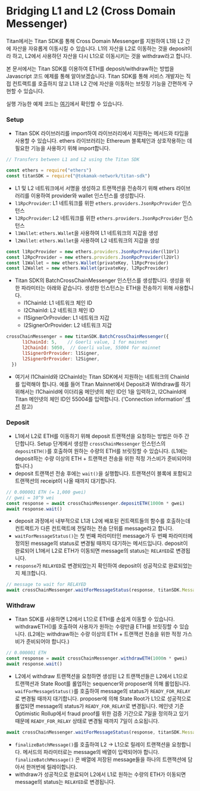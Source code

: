 # Bridging L1 and L2 (Cross Domain Messenger)

Titan에서는 Titan SDK를 통해 Cross Domain Messenger를 지원하여 L1와 L2 간에 자산을 자유롭게 이동시킬 수 있습니다. L1의 자산을 L2로 이동하는 것을 deposit이라 하고, L2에서 사용하던 자산을 다시 L1으로 이동시키는 것을 withdraw라고 합니다.

본 문서에서는 Titan SDK를 이용하여 ETH를 deposit/withdraw하는 방법을 Javascript 코드 예제를 통해 알아보겠습니다. Titan SDK를 통해 서비스 개발자는 직접 컨트랙트를 호출하지 않고 L1과 L2 간에 자산을 이동하는 브릿징 기능을 간편하게 구현할 수 있습니다.

실행 가능한 예제 코드는 [여기](https://github.com/tokamak-network/tokamak-titan-example/tree/main/standard-bridge-eth)에서 확인할 수 있습니다.

### Setup

* Titan SDK 라이브러리를 import하여 라이브러리에서 지원하는 메서드와 타입을 사용할 수 있습니다. ethers 라이브러리는 Ethereum 블록체인과 상호작용하는 데 필요한 기능을 사용하기 위해 import합니다.

```jsx
// Transfers between L1 and L2 using the Titan SDK

const ethers = require("ethers")
const titanSDK = require("@tokamak-network/titan-sdk")
```

* L1 및 L2 네트워크에서 서명을 생성하고 트랜잭션을 전송하기 위해 ethers 라이브러리를 이용하여 provider와 wallet 인스턴스를 생성합니다.
* `l1RpcProvider`: L1 네트워크를 위한 `ethers.providers.JsonRpcProvider` 인스턴스
* `l2RpcProvider`: L2 네트워크를 위한 `ethers.providers.JsonRpcProvider` 인스턴스
* `l1Wallet`: `ethers.Wallet`을 사용하여 L1 네트워크의 지갑을 생성
* `l2Wallet`: `ethers.Wallet`을 사용하여 L2 네트워크의 지갑을 생성

```jsx
const l1RpcProvider = new ethers.providers.JsonRpcProvider(l1Url)
const l2RpcProvider = new ethers.providers.JsonRpcProvider(l2Url)
const l1Wallet = new ethers.Wallet(privateKey, l1RpcProvider)
const l2Wallet = new ethers.Wallet(privateKey, l2RpcProvider)
```

* Titan SDK의 BatchCrossChainMessenger 인스턴스를 생성합니다. 생성을 위한 파라미터는 아래와 같습니다. 생성한 인스턴스는 ETH을 전송하기 위해 사용합니다.
  * l1ChainId: L1 네트워크 체인 ID
  * l2ChainId: L2 네트워크 체인 ID
  * l1SignerOrProvider: L1 네트워크 지갑
  * l2SignerOrProvider: L2 네트워크 지갑

```jsx
crossChainMessenger = new titanSDK.BatchCrossChainMessenger({
      l1ChainId: 5,    // Goerli value, 1 for mainnet
      l2ChainId: 5050,  // Goerli value, 55004 for mainnet
      l1SignerOrProvider: l1Signer,
      l2SignerOrProvider: l2Signer,
  })
```

* 여기서 l1ChainId와 l2ChainId는 Titan SDK에서 지원하는 네트워크의 ChainId를 입력해야 합니다. 예를 들어 Titan Mainnet에서 Deposit과 Withdraw를 하기 위해서는 l1ChainId에 이더리움 메인넷의 체인 ID인 1을 입력하고, l2ChainId에 Titan 메인넷의 체인 ID인 55004를 입력합니다. ('Connection information' [섹션](broken-reference) 참고)

### Deposit

* L1에서 L2로 ETH를 이동하기 위해 deposit 트랜잭션을 요청하는 방법은 아주 간단합니다. Setup 단계에서 생성한 `crossChainMessenger` 인스턴스의 `depositETH()`를 호출하여 원하는 수량의 ETH를 브릿징할 수 있습니다. (L1에는 deposit하는 수량 이상의 ETH + 트랜잭션 전송을 위한 적정 가스비가 준비되어야 합니다.)
* deposit 트랜잭션 전송 후에는 `wait()`을 실행합니다. 트랜잭션이 블록에 포함되고 트랜잭션의 receipt이 나올 때까지 대기합니다.

```jsx
// 0.000001 ETH (= 1,000 gwei)
// gwei = 10^9 wei
const response = await crossChainMessenger.depositETH(1000n * gwei)
await response.wait()
```

* deposit 과정에서 내부적으로 L1과 L2에 배포된 컨트랙트들의 함수를 호출하는데 컨트랙트가 다른 컨트랙트에 전달하는 전송 단위를 message라고 합니다.
* `waitForMessageStatus()`는 첫 번째 파라미터인 message가 두 번째 파라미터에 정의된 message의 status로 변경될 때까지 대기하는 메서드입니다. deposit이 완료되어 L1에서 L2로 ETH가 이동되면 message의 status는 `RELAYED`로 변경됩니다.
* `response`가 `RELAYED`로 변경되었는지 확인하여 deposit이 성공적으로 완료되었는지 체크합니다.

```jsx
// message to wait for RELAYED
await crossChainMessenger.waitForMessageStatus(response, titanSDK.MessageStatus.RELAYED)
```

### Withdraw

* Titan SDK를 사용하면 L2에서 L1으로 ETH를 손쉽게 이동할 수 있습니다. withdrawETH()를 호출하여 사용자가 원하는 수량만큼 ETH를 브릿징할 수 있습니다. (L2에는 withdraw하는 수량 이상의 ETH + 트랜잭션 전송을 위한 적정 가스비가 준비되어야 합니다.)

```jsx
// 0.000001 ETH
const response = await crossChainMessenger.withdrawETH(1000n * gwei)
await response.wait()
```

* L2에서 withdraw 트랜잭션을 요청하면 생성된 L2 트랜잭션들은 L2에서 L1으로 트랜잭션과 State Root를 롤업하는 sequencer와 proposer에 의해 롤업됩니다. `waifForMessageStatus()`를 호출하여 message의 status가 `READY_FOR_RELAY`로 변경될 때까지 대기합니다. proposer에 의해 State Root가 L1으로 성공적으로 롤업되면 message의 status가 `READY_FOR_RELAY`로 변경됩니다. 메인넷 기준 Optimistic Rollup에서 fraud proof를 위한 검증 기간으로 7일을 정의하고 있기 때문에 `READY_FOR_RELAY` 상태로 변경될 때까지 7일이 소요됩니다.

```jsx
await crossChainMessenger.waitForMessageStatus(response, titanSDK.MessageStatus.READY_FOR_RELAY)
```

* `finalizeBatchMessage()`를 호출하여 L2 → L1으로 릴레이 트랜잭션을 요청합니다. 메서드의 파라미터로는 message의 배열이 입력되어야 합니다. `finalizeBatchMessage()` 은 배열에 저장된 message들을 하나의 트랜잭션에 담아서 한꺼번에 릴레이합니다.
* withdraw가 성공적으로 완료되어 L2에서 L1로 원하는 수량의 ETH가 이동되면 message의 status는 `RELAYED`로 변경됩니다.
